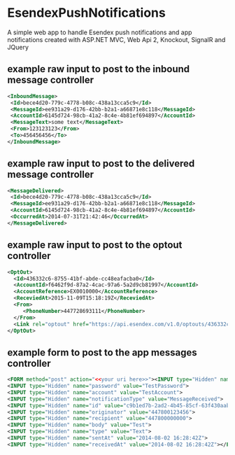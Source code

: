 EsendexPushNotifications
========================

A simple web app to handle Esendex push notifications and app notifications created with ASP.NET MVC, Web Api 2, Knockout, SignalR and JQuery

example raw input to post to the inbound message controller
-------------------------------------------------------------------
```xml
<InboundMessage>
 <Id>bece4d20-779c-4778-b08c-438a13cca5c9</Id>
 <MessageId>ee931a29-d176-42bb-b2a1-a66871e8c118</MessageId>
 <AccountId>6145d724-98cb-41a2-8c4e-4b81ef694897</AccountId>
 <MessageText>some text</MessageText>
 <From>123123123</From>
 <To>456456456</To>
</InboundMessage>
```

example raw input to post to the delivered message controller
----------------------------------------------------------------------
```xml
<MessageDelivered>
 <Id>bece4d20-779c-4778-b08c-438a13cca5c9</Id>
 <MessageId>ee931a29-d176-42bb-b2a1-a66871e8c118</MessageId>
 <AccountId>6145d724-98cb-41a2-8c4e-4b81ef694897</AccountId>
 <OccurredAt>2014-07-31T21:42:46</OccurredAt>
</MessageDelivered>
```

example raw input to post to the optout controller
----------------------------------------------------------------------
```xml
<OptOut>
  <Id>436332c6-8755-41bf-abde-cc48eafacba0</Id>
  <AccountId>f6462f9d-87a2-4cac-97a6-5a2d9cb81997</AccountId>
  <AccountReference>EX0010000</AccountReference>
  <ReceviedAt>2015-11-09T15:18:19Z</ReceviedAt>
  <From>
     <PhoneNumber>447728693111</PhoneNumber>
  </From>
  <Link rel="optout" href="https://api.esendex.com/v1.0/optouts/436332c6-8755-41bf-abde-cc48eafacba0" />
</OptOut>
```

example form to post to the app messages controller
---------------------------------------------------
```xml
<FORM method="post" action="<<your uri here>>"><INPUT type="Hidden" name="username" value="TestUser">
<INPUT type="Hidden" name="password" value="TestPassword">
<INPUT type="Hidden" name="account" value="TestAccount">
<INPUT type="Hidden" name="notificationType" value="MessageReceived">
<INPUT type="Hidden" name="id" value="c9b1ed7b-2ad2-4b45-85cf-63f430aab76a">
<INPUT type="Hidden" name="originator" value="447800123456">
<INPUT type="Hidden" name="recipient" value="447800000000">
<INPUT type="Hidden" name="body" value="Test">
<INPUT type="Hidden" name="type" value="Text">
<INPUT type="Hidden" name="sentAt" value="2014-08-02 16:28:42Z">
<INPUT type="Hidden" name="receivedAt" value="2014-08-02 16:28:42Z"></FORM>
```
